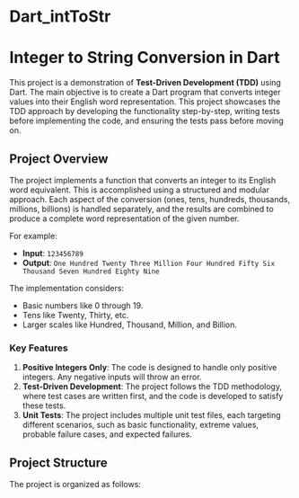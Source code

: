# Dart_intToStr
# Integer to String Conversion in Dart

This project is a demonstration of **Test-Driven Development (TDD)** using Dart. The main objective is to create a Dart program that converts integer values into their English word representation. This project showcases the TDD approach by developing the functionality step-by-step, writing tests before implementing the code, and ensuring the tests pass before moving on.

## Project Overview

The project implements a function that converts an integer to its English word equivalent. This is accomplished using a structured and modular approach. Each aspect of the conversion (ones, tens, hundreds, thousands, millions, billions) is handled separately, and the results are combined to produce a complete word representation of the given number.

For example:

- **Input**: `123456789`
- **Output**: `One Hundred Twenty Three Million Four Hundred Fifty Six Thousand Seven Hundred Eighty Nine`

The implementation considers:
- Basic numbers like 0 through 19.
- Tens like Twenty, Thirty, etc.
- Larger scales like Hundred, Thousand, Million, and Billion.

### Key Features
1. **Positive Integers Only**: The code is designed to handle only positive integers. Any negative inputs will throw an error.
2. **Test-Driven Development**: The project follows the TDD methodology, where test cases are written first, and the code is developed to satisfy these tests.
3. **Unit Tests**: The project includes multiple unit test files, each targeting different scenarios, such as basic functionality, extreme values, probable failure cases, and expected failures.

## Project Structure

The project is organized as follows:

